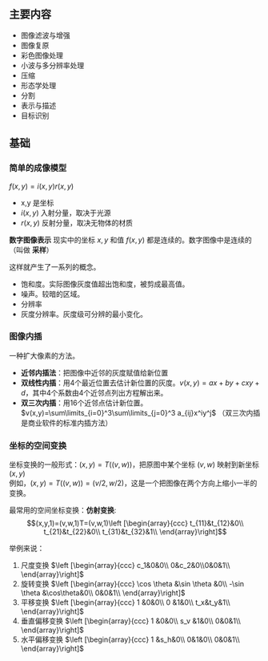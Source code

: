 ## 主要内容
- 图像滤波与增强
- 图像复原
- 彩色图像处理
- 小波与多分辨率处理
- 压缩
- 形态学处理
- 分割
- 表示与描述
- 目标识别


## 基础

### 简单的成像模型
$f(x,y)=i(x,y)r(x,y)$  
- x,y 是坐标
- $i(x,y)$ 入射分量，取决于光源
- $r(x,y)$ 反射分量，取决无物体的材质

**数字图像表示** 现实中的坐标 $x,y$ 和值 $f(x,y)$ 都是连续的。数字图像中是连续的（叫做 **采样**）  

这样就产生了一系列的概念。
- 饱和度。实际图像灰度值超出饱和度，被剪成最高值。
- 噪声。较暗的区域。
- 分辨率
- 灰度分辨率。灰度级可分辨的最小变化。

### 图像内插
一种扩大像素的方法。

- **近邻内插法**：把图像中近邻的灰度赋值给新位置  
- **双线性内插**：用4个最近位置去估计新位置的灰度。$v(x,y)=ax+by+cxy+d$，其中4个系数由4个近邻点列出方程解出来。
- **双三次内插**：用16个近邻点估计新位置。$v(x,y)=\sum\limits_{i=0}^3\sum\limits_{j=0}^3 a_{ij}x^iy^j$  （双三次内插是商业软件的标准内插方法）


### 坐标的空间变换
坐标变换的一般形式：$(x,y)=T((v,w))$，把原图中某个坐标 $(v,w)$ 映射到新坐标 $(x,y)$  
例如，$(x,y)=T((v,w))=(v/2,w/2)$，这是一个把图像在两个方向上缩小一半的变换。  

最常用的空间坐标变换：**仿射变换**:  
$$(x,y,1)=(v,w,1)T=(v,w,1)\left [\begin{array}{ccc}
t_{11}&t_{12}&0\\
t_{21}&t_{22}&0\\
t_{31}&t_{32}&1\\
\end{array}\right]$$

举例来说：
1. 尺度变换 $\left [\begin{array}{ccc} c_1&0&0\\ 0&c_2&0\\0&0&1\\ \end{array}\right]$
2. 旋转变换 $\left [\begin{array}{ccc} \cos \theta &\sin \theta &0\\ -\sin \theta &\cos\theta&0\\ 0&0&1\\ \end{array}\right]$
3. 平移变换 $\left [\begin{array}{ccc} 1 &0&0\\ 0 &1&0\\ t_x&t_y&1\\ \end{array}\right]$
4. 垂直偏移变换 $\left [\begin{array}{ccc} 1 &0&0\\ s_v &1&0\\ 0&0&1\\ \end{array}\right]$
5. 水平偏移变换 $\left [\begin{array}{ccc} 1 &s_h&0\\ 0&1&0\\ 0&0&1\\ \end{array}\right]$
